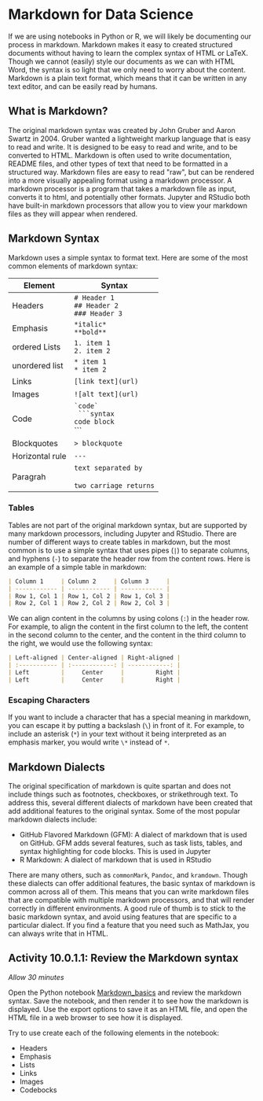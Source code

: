 # Markdown for Data Science

If we are using notebooks in Python or R, we will likely be documenting our
process in markdown. Markdown makes it easy to created structured documents
without having to learn the complex syntax of HTML or LaTeX. Though we cannot
(easily) style our documents as we can with HTML Word, the syntax is so light
that we only need to worry about the content. Markdown is a plain text format,
which means that it can be written in any text editor, and can be easily read by
humans.

## What is Markdown?

The original markdown syntax was created by John Gruber and Aaron Swartz
in 2004. Gruber wanted a lightweight markup language that is easy to read and
write. It is designed to be easy to read and write, and to be converted to HTML.
Markdown is often used to write documentation, README files, and other types of
text that need to be formatted in a structured way. Markdown files are easy to
read "raw", but can be rendered into a more visually appealing format using a
markdown processor. A markdown processor is a program that takes a markdown file
as input, converts it to html, and potentially other formats. Jupyter and
RStudio both have built-in markdown processors that allow you to view your
markdown files as they will appear when rendered.

## Markdown Syntax

Markdown uses a simple syntax to format text. Here are some of the most common
elements of markdown syntax:

| Element         | Syntax                                              |
| --------------- | --------------------------------------------------- |
| Headers         | `# Header 1`<br>`## Header 2`<br>`### Header 3`     |
| Emphasis        | `*italic*`<br>`**bold**`                            |
| ordered Lists   | `1. item 1`<br>`2. item 2`                          |
| unordered list  | `* item 1`<br>`* item 2`                            |
| Links           | `[link text](url)`                                  |
| Images          | `![alt text](url)`                                  |
| Code            | `` `code` ``<br>` ```syntax`<br>`code block`<br>``` |
| Blockquotes     | `> blockquote`                                      |
| Horizontal rule | `---`                                               |
| Paragrah        | `text separated by`<br><br>`two carriage returns`   |

### Tables

Tables are not part of the original markdown syntax, but are supported by many
markdown processors, including Jupyter and RStudio. There are number of
different ways to create tables in markdown, but the most common is to use a
simple syntax that uses pipes (`|`) to separate columns, and hyphens (`-`) to
separate the header row from the content rows. Here is an example of a simple
table in markdown:

```markdown
| Column 1     | Column 2     | Column 3     |
| ------------ | ------------ | ------------ |
| Row 1, Col 1 | Row 1, Col 2 | Row 1, Col 3 |
| Row 2, Col 1 | Row 2, Col 2 | Row 2, Col 3 |
```

We can align content in the columns by using colons (`:`) in the header row. For
example, to align the content in the first column to the left, the content in
the second column to the center, and the content in the third column to the
right, we would use the following syntax:

```markdown
| Left-aligned | Center-aligned | Right-aligned |
| :----------- | :------------: | ------------: |
| Left         |     Center     |         Right |
| Left         |     Center     |         Right |
```

### Escaping Characters

If you want to include a character that has a special meaning in markdown, you
can escape it by putting a backslash (`\`) in front of it. For example, to
include an asterisk (`*`) in your text without it being interpreted as an
emphasis marker, you would write `\*` instead of `*`.

## Markdown Dialects

The original specification of markdown is quite spartan and does not include
things such as footnotes, checkboxes, or strikethrough text. To address this,
several different dialects of markdown have been created that add additional
features to the original syntax. Some of the most popular markdown dialects
include:

- GitHub Flavored Markdown (GFM): A dialect of markdown that is used on GitHub.
  GFM adds several features, such as task lists, tables, and syntax highlighting
  for code blocks. This is used in Jupyter
- R Markdown: A dialect of markdown that is used in RStudio

There are many others, such as `commonMark`, `Pandoc`, and `kramdown`. Though
these dialects can offer additional features, the basic syntax of markdown is
common across all of them. This means that you can write markdown files that are
compatible with multiple markdown processors, and that will render correctly in
different environments. A good rule of thumb is to stick to the basic markdown
syntax, and avoid using features that are specific to a particular dialect. If
you find a feature that you need such as MathJax, you can always write that in
HTML.

## Activity 10.0.1.1: Review the Markdown syntax

_Allow 30 minutes_

Open the Python notebook
[Markdown_basics](../Activities/10/10.0.1.1/Markdown_Basics.ipynb) and review
the markdown syntax. Save the notebook, and then render it to see how the
markdown is displayed. Use the export options to save it as an HTML file, and
open the HTML file in a web browser to see how it is displayed.

Try to use create each of the following elements in the notebook:

- Headers
- Emphasis
- Lists
- Links
- Images
- Codebocks


<!-- TODO: add 4 activities -->
